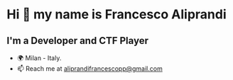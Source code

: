# Hi 👋 my name is Francesco Aliprandi

## I'm a Developer and CTF Player

- 🌍 Milan - Italy.
- 📫 Reach me at aliprandifrancescopp@gmail.com
